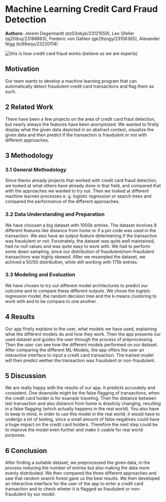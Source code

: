 # Machine Learning Credit Card Fraud Detection

**Authors**: Jeremi Degenhardt (ez03obyk/23121559), Leo Gfeller (aj20ibuj/23188883), Frederic von Gahlen (ge29zogy/23156365), Alexander Nigg (to98wiju/23220114)

![this is how credit card fraud works (believe us we are experts)](https://github.com/uulex/ML4B/blob/main/dataset-cover.jpg?raw=true)

## Motivation
Our team wants to develop a machine learning program that can automatically detect fraudulent credit card transactions and flag them as such.

## 2 Related Work
There have been a few projects on the area of credit card fraut detection, but nearly always the features have been anonymized. We wanted to firstly display what the given data depicted in an abstract context, visualize the given data and then predict if the transaction is fraudulent or not with different approaches.

## 3 Methodology
### 3.1 General Methodology
Since theres already projects that worked with credit card fraud detection, we looked at what others have already done in that field, and compared that with the approaches we wanted to try out. Then we looked at different machine learnen processes e. g. logistic regression or search trees and compared the performance of the different approaches.

### 3.2 Data Understanding and Preparation
We have choosen a big dataset with 1000k entries. The dataset involves 8 different features like distance from home or if a pin code was used in the transaction. We also have an output feature determening if the transaction was fraudulent or not. Forutnately, the dataset was quite well maintained, had no null values and was quite easy to work with. We had to perform some down sampling, since our distribution of fraudulent/non-fraudulent transactions was highly skewed. After we resampled the dataset, we achived a 50/50 distribution, while still working with 175k entries.

### 3.3 Modeling and Evaluation
We have chosen to try out different model architectures to predict our outcome and to compare these different outputs. We chose the logistic regression model, the random decision tree and the k-means clustering to work with and to be compare to one another .

## 4 Results

Our app firstly explains to the user, what models we have used, explaining what the different models do and how they work. Then the app presents our used dataset and guides the user through the process of preprocessing. Then the user can see how the different models performed on our dataset.
After comparing the different ML-Models, the app offers the user an interactive interface to input a credit card transaction. The trained model will then predict wether the transaction was fraudulent or non-fraudulent.

## 5 Discussion
We are really happy with the results of our app. It predicts accurately and consistent. One downside might be the false flagging of transactions, when the credit card holder is for example traveling. Then the distance between last transaction and also distance from home is drasticly changing, resulting in a false flagging (which actually happens in the real world).  You also have to keep in mind, in order to use this model in the real world, it would have to undergo a lot of testing, since a small amount of false negatives could have a huge impact on the credit card holders. Therefore the next step could be to improve the model even further and make it usable for real world purposes.

## 6 Conclusion
After finding a suitable dataset, we preprocessed the given data, in the process reducing the number of entries but also making the data more evenly distribuited. We then compared the three different approaches and saw that random search forest gave us the best results. We then developed an interactive interface for the user of the app to enter a credit card transaction and to check wheter it is flagged as fraudulent or non-fraudulent by our model.

